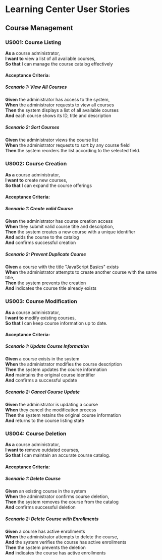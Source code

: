 # Learning Center User Stories

## Course Management

### US001: Course Listing
**As a** course administrator,  
**I want to** view a list of all available courses,  
**So that** I can manage the course catalog effectively

#### Acceptance Criteria:

##### Scenario 1: View All Courses
**Given** the administrator has access to the system,  
**When** the administrator requests to view all courses  
**Then** the system displays a list of all available courses  
**And** each course shows its ID, title and description

##### Scenario 2: Sort Courses
**Given** the administrator views the course list  
**When** the administrator requests to sort by any course field  
**Then** the system reorders the list according to the selected field.

### US002: Course Creation
**As a** course administrator,  
**I want to** create new courses,  
**So that** I can expand the course offerings

#### Acceptance Criteria:

##### Scenario 1: Create valid Course
**Given** the administrator has course creation access  
**When** they submit valid course title and description,  
**Then** the system creates a new course with a unique identifier   
**And** adds the course to the catalog  
**And** confirms successful creation  

##### Scenario 2: Prevent Duplicate Course
**Given** a course with the title "JavaScript Basics" exists  
**When** the administrator attempts to create another course with the same title,   
**Then** the system prevents the creation  
**And** indicates the course title already exists  

### US003: Course Modification
**As a** course administrator,  
**I want to** modify existing courses,  
**So that** I can keep course information up to date.

#### Acceptance Criteria:

##### Scenario 1: Update Course Information
**Given** a course exists in the system   
**When** the administrator modifies the course description  
**Then** the system updates the course information  
**And** maintains the original course identifier  
**And** confirms a successful update

##### Scenario 2: Cancel Course Update
**Given** the administrator is updating a course  
**When** they cancel the modification process  
**Then** the system retains the original course information  
**And** returns to the course listing state  

### US004: Course Deletion
**As a** course administrator,  
**I want to** remove outdated courses,  
**So that** I can maintain an accurate course catalog.

#### Acceptance Criteria:

##### Scenario 1: Delete Course
**Given** an existing course in the system  
**When** the administrator confirms course deletion,   
**Then** the system removes the course from the catalog  
**And** confirms successful deletion

##### Scenario 2: Delete Course with Enrollments
**Given** a course has active enrollments  
**When** the administrator attempts to delete the course,  
**And** the system verifies the course has active enrollments  
**Then** the system prevents the deletion  
**And** indicates the course has active enrollments   




